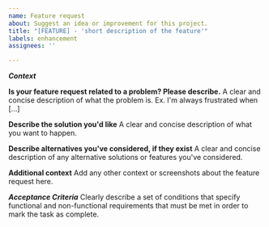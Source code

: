 ```yaml
---
name: Feature request
about: Suggest an idea or improvement for this project.
title: "[FEATURE] - 'short description of the feature'"
labels: enhancement
assignees: ''

---
```


***Context***

**Is your feature request related to a problem? Please describe.**
A clear and concise description of what the problem is. Ex. I'm always frustrated when [...]

**Describe the solution you'd like**
A clear and concise description of what you want to happen.

**Describe alternatives you've considered, if they exist**
A clear and concise description of any alternative solutions or features you've considered.

**Additional context**
Add any other context or screenshots about the feature request here.


***Acceptance Criteria***
Clearly describe a set of conditions that specify functional and non-functional requirements  that must be met in order to mark the task as complete.
